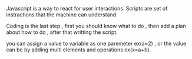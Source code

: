 Javascript is a way to react for user interactions.
Scripts are set of instractions that the machine can understand

Coding is the last step , first you should know what to do , then add a plan about how to do , after that writting the script.

you can assign a value to variable as one paremeter ex(a=2) , or the value can be by adding multi elements and operations ex(x=a+b).